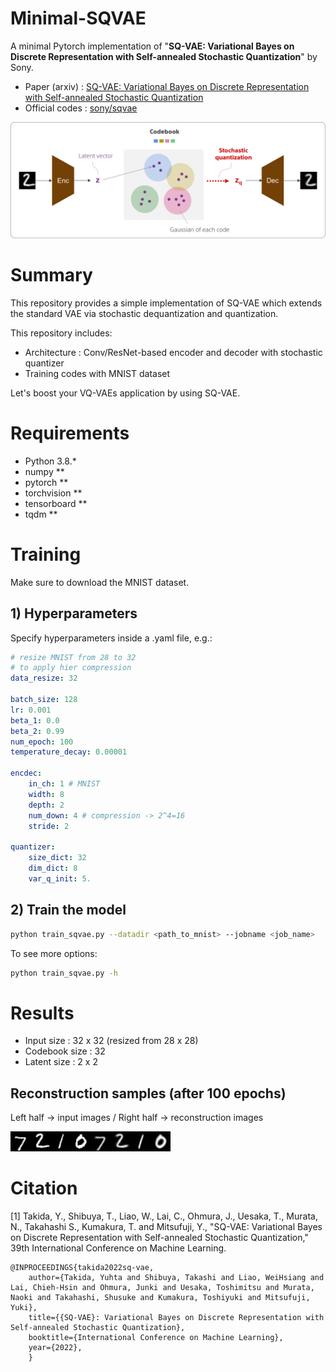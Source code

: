 # Minimal-SQVAE
A minimal Pytorch implementation of "**SQ-VAE: Variational Bayes on Discrete Representation with Self-annealed Stochastic Quantization**" by Sony.

- Paper (arxiv) : [SQ-VAE: Variational Bayes on Discrete Representation with Self-annealed Stochastic Quantization](https://arxiv.org/abs/2205.07547)
- Official codes : [sony/sqvae](https://github.com/sony/sqvae)

![](assets/sqvae.png)

# Summary

This repository provides a simple implementation of SQ-VAE which extends the standard VAE via stochastic dequantization and quantization.

This repository includes:
* Architecture : Conv/ResNet-based encoder and decoder with stochastic quantizer
* Training codes with MNIST dataset

Let's boost your VQ-VAEs application by using SQ-VAE.

# Requirements
- Python 3.8.*
- numpy **
- pytorch **
- torchvision **
- tensorboard **
- tqdm **

# Training

Make sure to download the MNIST dataset.

## 1) Hyperparameters
Specify hyperparameters inside a .yaml file, e.g.:

```yaml
# resize MNIST from 28 to 32
# to apply hier compression
data_resize: 32 

batch_size: 128
lr: 0.001
beta_1: 0.0
beta_2: 0.99
num_epoch: 100
temperature_decay: 0.00001

encdec:
    in_ch: 1 # MNIST
    width: 8
    depth: 2
    num_down: 4 # compression -> 2^4=16
    stride: 2

quantizer:
    size_dict: 32
    dim_dict: 8
    var_q_init: 5.
```


## 2) Train the model

```bash
python train_sqvae.py --datadir <path_to_mnist> --jobname <job_name>
```

To see more options:
```bash
python train_sqvae.py -h
```


# Results

- Input size : 32 x 32 (resized from 28 x 28)
- Codebook size : 32
- Latent size : 2 x 2

## Reconstruction samples (after 100 epochs)
Left half -> input images / Right half -> reconstruction images

![](assets/sqvae_sample.png)


# Citation
[1] Takida, Y., Shibuya, T., Liao, W., Lai, C., Ohmura, J., Uesaka, T., Murata, N., Takahashi S., Kumakura, T. and Mitsufuji, Y.,
"SQ-VAE: Variational Bayes on Discrete Representation with Self-annealed Stochastic Quantization,"
39th International Conference on Machine Learning.
```
@INPROCEEDINGS{takida2022sq-vae,
    author={Takida, Yuhta and Shibuya, Takashi and Liao, WeiHsiang and Lai, Chieh-Hsin and Ohmura, Junki and Uesaka, Toshimitsu and Murata, Naoki and Takahashi, Shusuke and Kumakura, Toshiyuki and Mitsufuji, Yuki},
    title={{SQ-VAE}: Variational Bayes on Discrete Representation with Self-annealed Stochastic Quantization},
    booktitle={International Conference on Machine Learning},
    year={2022},
    }
```